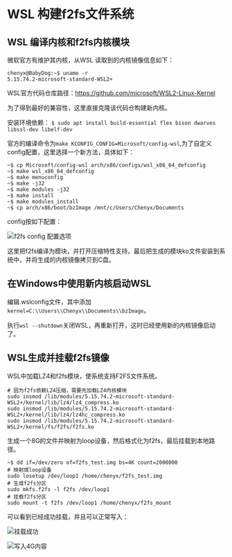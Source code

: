 # WSL 构建f2fs文件系统

## WSL 编译内核和f2fs内核模块

微软官方有维护其内核，从WSL 读取到的内核镜像信息如下：

```Shell
chenyx@BabyDog:~$ uname -r
5.15.74.2-microsoft-standard-WSL2+
```

WSL官方代码仓库路径：<https://github.com/microsoft/WSL2-Linux-Kernel>

为了得到最好的兼容性，这里直接克隆该代码仓构建新内核。

安装环境依赖：
`$ sudo apt install build-essential flex bison dwarves libssl-dev libelf-dev`

官方的编译命令为`make KCONFIG_CONFIG=Microsoft/config-wsl`,为了自定义config配置，这里选择一个新方法，具体如下：

```Shell
~$ cp Microsoft/config-wsl arch/x86/configs/wsl_x86_64_defconfig
~$ make wsl_x86_64_defconfig
~$ make menuconfig
~$ make -j32
~$ make modules -j32
~$ make install
~$ make modules_install
~$ cp arch/x86/boot/bzImage /mnt/c/Users/Chenyx/Documents
```

config按如下配置：

![f2fs config 配置选项](../../tmpimage/20221120220323.png)  

这里把f2fs编译为模块，并打开压缩特性支持。最后把生成的模块ko文件安装到系统中，并将生成的内核镜像拷贝到C盘。

## 在Windows中使用新内核启动WSL

编辑.wslconfig文件，其中添加`kernel=C:\\Users\\Chenyx\\Documents\\bzImage`。

执行`wsl --shutdown`关闭WSL，再重新打开，这时已经使用新的内核镜像启动了。

## WSL生成并挂载f2fs镜像

WSL中加载LZ4和f2fs模块，使系统支持F2FS文件系统。

```Shell
# 因为f2fs依赖LZ4压缩，需要先加载LZ4内核模块
sudo insmod /lib/modules/5.15.74.2-microsoft-standard-WSL2+/kernel/lib/lz4/lz4_compress.ko
sudo insmod /lib/modules/5.15.74.2-microsoft-standard-WSL2+/kernel/lib/lz4/lz4hc_compress.ko
sudo insmod /lib/modules/5.15.74.2-microsoft-standard-WSL2+/kernel/fs/f2fs/f2fs.ko
```

生成一个8G的文件并映射为loop设备，然后格式化为f2fs，最后挂载到本地路径。

```Shell
~$ dd if=/dev/zero of=f2fs_test.img bs=4K count=2000000
# 映射成loop设备
sudo losetup /dev/loop1 /home/chenyx/f2fs_test.img
# 生成f2fs分区
sudo mkfs.f2fs -l f2fs /dev/loop1
# 挂载f2fs分区
sudo mount -t f2fs /dev/loop1 /home/chenyx/f2fs_mount
```

可以看到已经成功挂载，并且可以正常写入：

![挂载成功](../../tmpimage/20221120222914.png)  

![写入4G内容](../../tmpimage/20221120223058.png)
